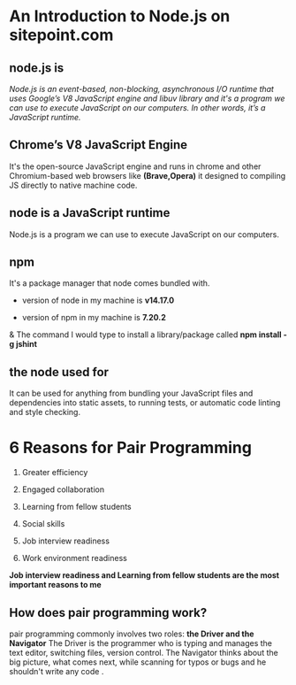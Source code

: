 # An Introduction to Node.js on sitepoint.com

##  node.js is

_Node.js is an event-based, non-blocking, asynchronous I/O runtime that uses Google’s V8 JavaScript engine and libuv library and it's a program we can use to execute JavaScript on our computers. In other words, it’s a JavaScript runtime._

## Chrome’s V8 JavaScript Engine
It's the open-source JavaScript engine and runs in chrome and other Chromium-based web browsers like **(Brave,Opera)** it designed to compiling JS directly to native machine code.

## node is a JavaScript runtime
Node.js is a program we can use to execute JavaScript on our computers.

## npm
It's a package manager that node comes bundled with.

+ version of node in my machine is **v14.17.0**

+ version of npm in my machine is **7.20.2**

& The command I would type to install a library/package called **npm install -g jshint**

## the node used for

It can be used for anything from bundling your JavaScript files and dependencies into static assets, to running tests, or automatic code linting and style checking.

# 6 Reasons for Pair Programming

1. Greater efficiency

2. Engaged collaboration

3. Learning from fellow students

4. Social skills

5. Job interview readiness

6. Work environment readiness

**Job interview readiness and Learning from fellow students are the most important reasons to me**

## How does pair programming work?

pair programming commonly involves two roles: **the Driver and the Navigator** The Driver is the programmer who is typing and manages the text editor, switching files, version control.
The Navigator thinks about the big picture, what comes next, while scanning for typos or bugs and he shouldn't write any code .





